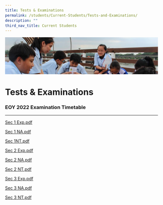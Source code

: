 ```yaml
---
title: Tests & Examinations
permalink: /students/Current-Students/Tests-and-Examinations/
description: ""
third_nav_title: Current Students
---
```

![](/images/Parentsbanner.jpg)

Tests & Examinations
====================
### EOY 2022 Examination Timetable
-------------------------

[Sec 1 Exp.pdf](/files/Sec%201%20Exp.pdf)

[Sec 1 NA.pdf](/files/Sec%201%20NA%20tt.pdf)

[Sec 1NT.pdf](/files/Sec%201NT%20tt.pdf)

[Sec 2 Exp.pdf](/files/Sec%202%20Exp%20tt.pdf)

[Sec 2 NA.pdf](/files/Sec%202%20NA%20tt.pdf)

[Sec 2 NT.pdf](/files/Sec%202%20NT%20tt.pdf)

[Sec 3 Exp.pdf](/files/Sec%203%20Exp%20tt.pdf)

[Sec 3 NA.pdf](/files/Sec%203%20NA%20tt.pdf)

[Sec 3 NT.pdf](/files/Sec%203%20NT%20tt.pdf)